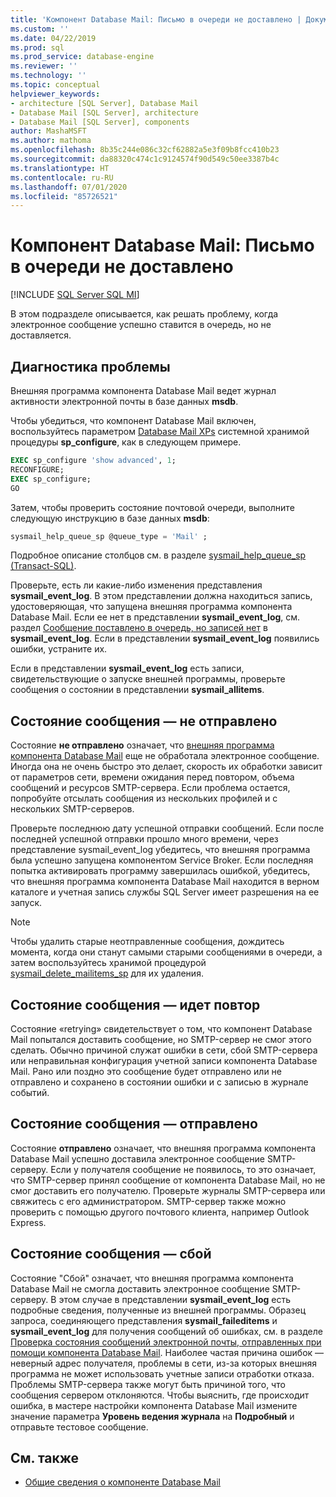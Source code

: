 ```yaml
---
title: 'Компонент Database Mail: Письмо в очереди не доставлено | Документация Майкрософт'
ms.custom: ''
ms.date: 04/22/2019
ms.prod: sql
ms.prod_service: database-engine
ms.reviewer: ''
ms.technology: ''
ms.topic: conceptual
helpviewer_keywords:
- architecture [SQL Server], Database Mail
- Database Mail [SQL Server], architecture
- Database Mail [SQL Server], components
author: MashaMSFT
ms.author: mathoma
ms.openlocfilehash: 8b35c244e086c32cf62882a5e3f09b8fcc410b23
ms.sourcegitcommit: da88320c474c1c9124574f90d549c50ee3387b4c
ms.translationtype: HT
ms.contentlocale: ru-RU
ms.lasthandoff: 07/01/2020
ms.locfileid: "85726521"
---
```

# <a name="database-mail-mail-queued-not-delivered"></a>Компонент Database Mail: Письмо в очереди не доставлено 
[!INCLUDE [SQL Server SQL MI](../../includes/applies-to-version/sql-asdbmi.md)]

В этом подразделе описывается, как решать проблему, когда электронное сообщение успешно ставится в очередь, но не доставляется.

## <a name="diagnose-the-problem"></a>Диагностика проблемы 

Внешняя программа компонента Database Mail ведет журнал активности электронной почты в базе данных **msdb**.

Чтобы убедиться, что компонент Database Mail включен, воспользуйтесь параметром [Database Mail XPs](../../database-engine/configure-windows/database-mail-xps-server-configuration-option.md) системной хранимой процедуры **sp_configure**, как в следующем примере.

```sql 
EXEC sp_configure 'show advanced', 1;  
RECONFIGURE; 
EXEC sp_configure; 
GO
```

Затем, чтобы проверить состояние почтовой очереди, выполните следующую инструкцию в базе данных **msdb**:

```sql
sysmail_help_queue_sp @queue_type = 'Mail' ;
```

Подробное описание столбцов см. в разделе [sysmail_help_queue_sp (Transact-SQL)](../system-stored-procedures/sysmail-help-queue-sp-transact-sql.md#result-set).

Проверьте, есть ли какие-либо изменения представления **sysmail_event_log**. В этом представлении должна находиться запись, удостоверяющая, что запущена внешняя программа компонента Database Mail. Если ее нет в представлении **sysmail_event_log**, см. раздел [Сообщение поставлено в очередь, но записей нет](database-mail-common-errors.md#database-mail-queued-no-entries-in-sysmail_event_log-or-windows-application-event-log) в **sysmail_event_log**. Если в представлении **sysmail_event_log** появились ошибки, устраните их.

Если в представлении **sysmail_event_log** есть записи, свидетельствующие о запуске внешней программы, проверьте сообщения о состоянии в представлении **sysmail_allitems**.

## <a name="message-status-unsent"></a>Состояние сообщения — не отправлено 

Состояние **не отправлено** означает, что [внешняя программа компонента Database Mail](database-mail-external-program.md) еще не обработала электронное сообщение. Иногда она не очень быстро это делает, скорость их обработки зависит от параметров сети, времени ожидания перед повтором, объема сообщений и ресурсов SMTP-сервера. Если проблема остается, попробуйте отсылать сообщения из нескольких профилей и с нескольких SMTP-серверов.

Проверьте последнюю дату успешной отправки сообщений. Если после последней успешной отправки прошло много времени, через представление sysmail_event_log убедитесь, что внешняя программа была успешно запущена компонентом Service Broker. Если последняя попытка активировать программу завершилась ошибкой, убедитесь, что внешняя программа компонента Database Mail находится в верном каталоге и учетная запись службы SQL Server имеет разрешения на ее запуск.

   > [!NOTE]
   > Чтобы удалить старые неотправленные сообщения, дождитесь момента, когда они станут самыми старыми сообщениями в очереди, а затем воспользуйтесь хранимой процедурой [sysmail_delete_mailitems_sp](../system-stored-procedures/sysmail-delete-mailitems-sp-transact-sql.md) для их удаления.

## <a name="message-status-retrying"></a>Состояние сообщения — идет повтор

Состояние «retrying» свидетельствует о том, что компонент Database Mail попытался доставить сообщение, но SMTP-сервер не смог этого сделать. Обычно причиной служат ошибки в сети, сбой SMTP-сервера или неправильная конфигурация учетной записи компонента Database Mail. Рано или поздно это сообщение будет отправлено или не отправлено и сохранено в состоянии ошибки и с записью в журнале событий.

## <a name="message-status-sent"></a>Состояние сообщения — отправлено

Состояние **отправлено** означает, что внешняя программа компонента Database Mail успешно доставила электронное сообщение SMTP-серверу. Если у получателя сообщение не появилось, то это означает, что SMTP-сервер принял сообщение от компонента Database Mail, но не смог доставить его получателю. Проверьте журналы SMTP-сервера или свяжитесь с его администратором. SMTP-сервер также можно проверить с помощью другого почтового клиента, например Outlook Express.

## <a name="message-status-failed"></a>Состояние сообщения — сбой

Состояние "Сбой" означает, что внешняя программа компонента Database Mail не смогла доставить электронное сообщение SMTP-серверу. В этом случае в представлении **sysmail_event_log** есть подробные сведения, полученные из внешней программы. Образец запроса, соединяющего представления **sysmail_faileditems** и **sysmail_event_log** для получения сообщений об ошибках, см. в разделе [Проверка состояния сообщений электронной почты, отправленных при помощи компонента Database Mail](check-the-status-of-e-mail-messages-sent-with-database-mail.md). Наиболее частая причина ошибок — неверный адрес получателя, проблемы в сети, из-за которых внешняя программа не может использовать учетные записи отработки отказа. Проблемы SMTP-сервера также могут быть причиной того, что сообщения сервером отклоняются. Чтобы выяснить, где происходит ошибка, в мастере настройки компонента Database Mail измените значение параметра **Уровень ведения журнала** на **Подробный** и отправьте тестовое сообщение.



##  <a name="see-also"></a><a name="RelatedContent"></a> См. также
  
-  [Общие сведения о компоненте Database Mail](database-mail.md)

  
  

